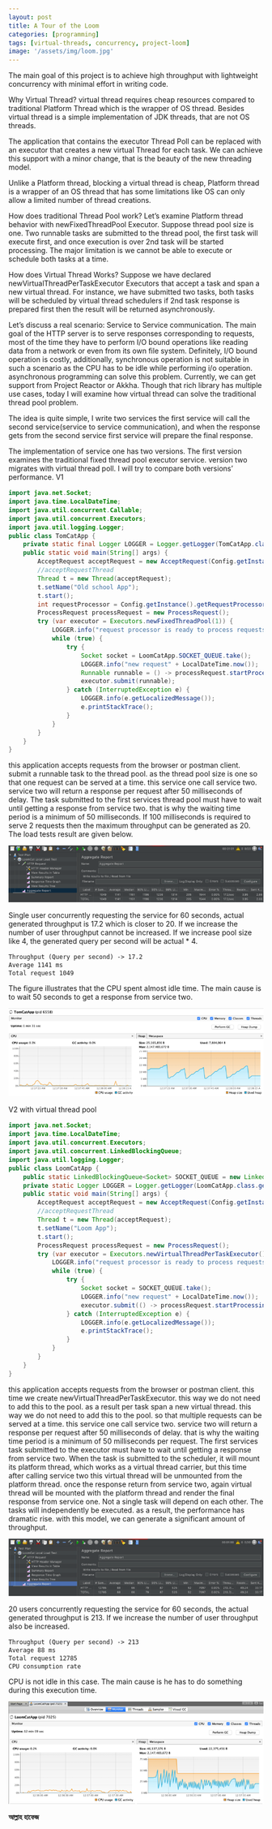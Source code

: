 ```yaml
---
layout: post
title: A Tour of the Loom
categories: [programming]
tags: [virtual-threads, concurrency, project-loom]
image: '/assets/img/loom.jpg'
---
```


The main goal of this project is to achieve high throughput with lightweight concurrency with minimal effort in writing code.

Why Virtual Thread? virtual thread requires cheap resources compared to traditional Platform Thread which is the wrapper of OS thread. Besides virtual thread is a simple implementation of JDK threads, that are not OS threads.

The application that contains the executor Thread Poll can be replaced with an executor that creates a new virtual Thread for each task. We can achieve this support with a minor change, that is the beauty of the new threading model.

Unlike a Platform thread, blocking a virtual thread is cheap, Platform thread is a wrapper of an OS thread that has some limitations like OS can only allow a limited number of thread creations.

How does traditional Thread Pool work?
Let’s examine Platform thread behavior with newFixedThreadPool Executor. Suppose thread pool size is one. Two runnable tasks are submitted to the thread pool, the first task will execute first, and once execution is over 2nd task will be started processing. The major limitation is we cannot be able to execute or schedule both tasks at a time.

How does Virtual Thread Works?
Suppose we have declared newVirtualThreadPerTaskExecutor Executors that accept a task and span a new virtual thread. For instance, we have submitted two tasks, both tasks will be scheduled by virtual thread schedulers if 2nd task response is prepared first then the result will be returned asynchronously.

Let’s discuss a real scenario: Service to Service communication.
The main goal of the HTTP server is to serve responses corresponding to requests, most of the time they have to perform I/O bound operations like reading data from a network or even from its own file system. Definitely, I/O bound operation is costly, additionally, synchronous operation is not suitable in such a scenario as the CPU has to be idle while performing i/o operation. asynchronous programming can solve this problem. Currently, we can get support from Project Reactor or Akkha. Though that rich library has multiple use cases, today I will examine how virtual thread can solve the traditional thread pool problem.

The idea is quite simple, I write two services the first service will call the second service(service to service communication), and when the response gets from the second service first service will prepare the final response.

The implementation of service one has two versions. The first version examines the traditional fixed thread pool executor service. version two migrates with virtual thread poll. I will try to compare both versions’ performance.
V1


```java
import java.net.Socket;
import java.time.LocalDateTime;
import java.util.concurrent.Callable;
import java.util.concurrent.Executors;
import java.util.logging.Logger;
public class TomCatApp {
    private static final Logger LOGGER = Logger.getLogger(TomCatApp.class.getName());
    public static void main(String[] args) {
        AcceptRequest acceptRequest = new AcceptRequest(Config.getInstance().getPort());
        //acceptRequestThread
        Thread t = new Thread(acceptRequest);
        t.setName("Old school App");
        t.start();
        int requestProcessor = Config.getInstance().getRequestProcessor();
        ProcessRequest processRequest = new ProcessRequest();
        try (var executor = Executors.newFixedThreadPool(1)) {
            LOGGER.info("request processor is ready to process requests");
            while (true) {
                try {
                    Socket socket = LoomCatApp.SOCKET_QUEUE.take();
                    LOGGER.info("new request" + LocalDateTime.now());
                    Runnable runnable = () -> processRequest.startProcessing(socket);
                    executor.submit(runnable);
                } catch (InterruptedException e) {
                    LOGGER.info(e.getLocalizedMessage());
                    e.printStackTrace();
                }
            }
        }
    }
}
```
this application accepts requests from the browser or postman client. submit a runnable task to the thread pool. as the thread pool size is one so that one request can be served at a time. this service one call service two. service two will return a response per request after 50 milliseconds of delay. The task submitted to the first services thread pool must have to wait until getting a response from service two. that is why the waiting time period is a minimum of 50 milliseconds. If 100 milliseconds is required to serve 2 requests then the maximum throughput can be generated as 20. The load tests result are given below.

![Data types](/assets/img/old-school-tomcat.png)

Single user concurrently requesting the service for 60 seconds, actual generated throughput is 17.2 which is closer to 20. If we increase the number of user throughput cannot be increased. If we increase pool size like 4, the generated query per second will be actual * 4.

	Throughput (Query per second) -> 17.2
	Average 1141 ms
	Total request 1049

The figure illustrates that the CPU spent almost idle time. The main cause is to wait 50 seconds to get a response from service two.

![Data types](/assets/img/tomcatapp-cpu.png)

V2 with virtual thread pool


```java
import java.net.Socket;
import java.time.LocalDateTime;
import java.util.concurrent.Executors;
import java.util.concurrent.LinkedBlockingQueue;
import java.util.logging.Logger;
public class LoomCatApp {
    public static LinkedBlockingQueue<Socket> SOCKET_QUEUE = new LinkedBlockingQueue<>();
    private static Logger LOGGER = Logger.getLogger(LoomCatApp.class.getName());
    public static void main(String[] args) {
        AcceptRequest acceptRequest = new AcceptRequest(Config.getInstance().getPort());
        //acceptRequestThread
        Thread t = new Thread(acceptRequest);
        t.setName("Loom App");
        t.start();
        ProcessRequest processRequest = new ProcessRequest();
        try (var executor = Executors.newVirtualThreadPerTaskExecutor()) {
            LOGGER.info("request processor is ready to process requests");
            while (true) {
                try {
                    Socket socket = SOCKET_QUEUE.take();
                    LOGGER.info("new request" + LocalDateTime.now());
                    executor.submit(() -> processRequest.startProcessing(socket));
                } catch (InterruptedException e) {
                    LOGGER.info(e.getLocalizedMessage());
                    e.printStackTrace();
                }
            }
        }
    }
}
```

this application accepts requests from the browser or postman client. this time we create newVirtualThreadPerTaskExecutor. this way we do not need to add this to the pool. as a result per task span a new virtual thread. this way we do not need to add this to the pool. so that multiple requests can be served at a time. this service one call service two. service two will return a response per request after 50 milliseconds of delay. that is why the waiting time period is a minimum of 50 milliseconds per request. The first services task submitted to the executor must have to wait until getting a response from service two. When the task is submitted to the scheduler, it will mount its platform thread, which works as a virtual thread carrier, but this time after calling service two this virtual thread will be unmounted from the platform thread. once the response return from service two, again virtual thread will be mounted with the platform thread and render the final response from service one. Not a single task will depend on each other. The tasks will independently be executed. as a result, the performance has dramatic rise. with this model, we can generate a significant amount of throughput.

![Data types](/assets/img/loomcat-performance.png)

20 users concurrently requesting the service for 60 seconds, the actual generated throughput is 213. If we increase the number of user throughput also be increased.

	Throughput (Query per second) -> 213
	Average 88 ms
	Total request 12785
	CPU consumption rate

CPU is not idle in this case. The main cause is he has to do something during this execution time.

![Data types](/assets/img/loomcat-cpu.png)

**আল্লাহ হাফেজ**




